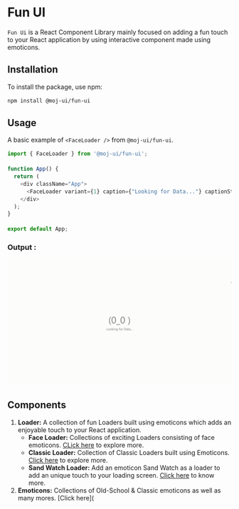 # Fun UI

`Fun Ui` is a React Component Library mainly focused on adding a fun touch to your React application by using interactive component made using emoticons.

## Installation
To install the package, use npm:
```bash
npm install @moj-ui/fun-ui
```

## Usage

A basic example of `<FaceLoader />` from `@moj-ui/fun-ui`.

```javascript
import { FaceLoader } from '@moj-ui/fun-ui';

function App() {
  return (
    <div className="App">
      <FaceLoader variant={1} caption={"Looking for Data..."} captionStyle={{fontSize:"0.35em"}} time={1000}/>
    </div>
  );
}

export default App;
```

### Output :
![Face Loader example](assets/gifs/loaders/FaceLoader/FaceLoader1.gif)

## Components

1. **Loader:** A collection of fun Loaders built using emoticons which adds an enjoyable touch to your React application.
   - **Face Loader:** Collections of exciting Loaders consisting of face emoticons. [CLick here](src/components/Loader/FaceLoader/README.md) to explore more.
   - **Classic Loader:** Collection of Classic Loaders built using Emoticons. [Click here](src/components/Loader/CLassicLoader/README.md) to explore more.
   - **Sand Watch Loader:** Add an emoticon Sand Watch as a loader to add an unique touch to your loading screen. [Click here](src/components/Loader/GlassWatchLoader/README.md) to know more.
2. **Emoticons:** Collections of Old-School & Classic emoticons as well as many mores. [Click here](
